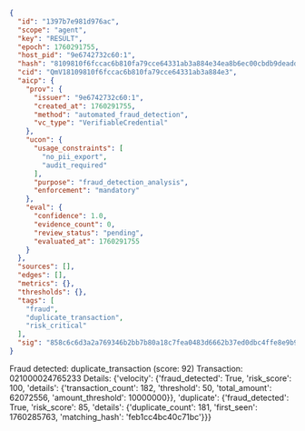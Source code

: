 ```json
{
  "id": "1397b7e981d976ac",
  "scope": "agent",
  "key": "RESULT",
  "epoch": 1760291755,
  "host_pid": "9e6742732c60:1",
  "hash": "8109810f6fccac6b810fa79cce64331ab3a884e34ea8b6ec00cbdb9deaddd81c",
  "cid": "QmV18109810f6fccac6b810fa79cce64331ab3a884e3",
  "aicp": {
    "prov": {
      "issuer": "9e6742732c60:1",
      "created_at": 1760291755,
      "method": "automated_fraud_detection",
      "vc_type": "VerifiableCredential"
    },
    "ucon": {
      "usage_constraints": [
        "no_pii_export",
        "audit_required"
      ],
      "purpose": "fraud_detection_analysis",
      "enforcement": "mandatory"
    },
    "eval": {
      "confidence": 1.0,
      "evidence_count": 0,
      "review_status": "pending",
      "evaluated_at": 1760291755
    }
  },
  "sources": [],
  "edges": [],
  "metrics": {},
  "thresholds": {},
  "tags": [
    "fraud",
    "duplicate_transaction",
    "risk_critical"
  ],
  "sig": "858c6c6d3a2a769346b2bb7b80a18c7fea0483d6662b37ed0dbc4ffe8e9b9981"
}
```

Fraud detected: duplicate_transaction (score: 92)
Transaction: 021000024765233
Details: {'velocity': {'fraud_detected': True, 'risk_score': 100, 'details': {'transaction_count': 182, 'threshold': 50, 'total_amount': 62072556, 'amount_threshold': 10000000}}, 'duplicate': {'fraud_detected': True, 'risk_score': 85, 'details': {'duplicate_count': 181, 'first_seen': 1760285763, 'matching_hash': 'feb1cc4bc40c71bc'}}}